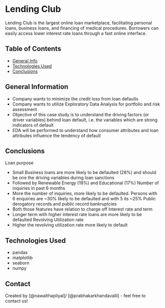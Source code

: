 # Lending Club
Lending Club is the largest online loan marketplace, facilitating personal loans, business loans, and financing of medical procedures. Borrowers can easily access lower interest rate loans through a fast online interface.

## Table of Contents
* [General Info](#general-information)
* [Technologies Used](#technologies-used)
* [Conclusions](#conclusions)

<!-- You can include any other section that is pertinent to your problem -->

## General Information
- Company wants to minimize the credit loss from loan defaults
- Company wants to utilize Exploratory Data Analysis for portfolio and risk assessment
- Objective of this case study is to understand the driving factors (or driver variables) behind loan default, i.e. the variables which are strong indicators of default
- EDA will be performed to understand how consumer attributes and loan attributes influence the tendency of default

<!-- You don't have to answer all the questions - just the ones relevant to your project. -->

## Conclusions
Loan purpose
- Small Business loans are more likely to be defaulted (28%) and should be one the driving variables during loan sanctions
- Followed by Renewable Energy (19%) and Educational (17%) 
Number of inquiries in past 6 months
- More the number of inquiries, more likely to be defaulted. Persons with 6 enquiries are ~30% likely to be defaulted and with 5 its ~25%
Public derogatory records and public record bankruptcies
- Both those features have relation to charge off
Interest rate and term
- Longer term with higher interest rate loans are more likely to be defaulted
Revolving Utilization rate
- Higher the revolving utilization rate more likely to default


<!-- You don't have to answer all the questions - just the ones relevant to your project. -->


## Technologies Used
- pandas
- matplotlib
- seaborn
- numpy

<!-- As the libraries versions keep on changing, it is recommended to mention the version of library used in this project -->

## Contact
Created by [@nawalthapliyal]/ [@prabhakarkhandavalli] - feel free to contact us!


<!-- Optional -->
<!-- ## License -->
<!-- This project is open source and available under the [... License](). -->

<!-- You don't have to include all sections - just the one's relevant to your project -->
